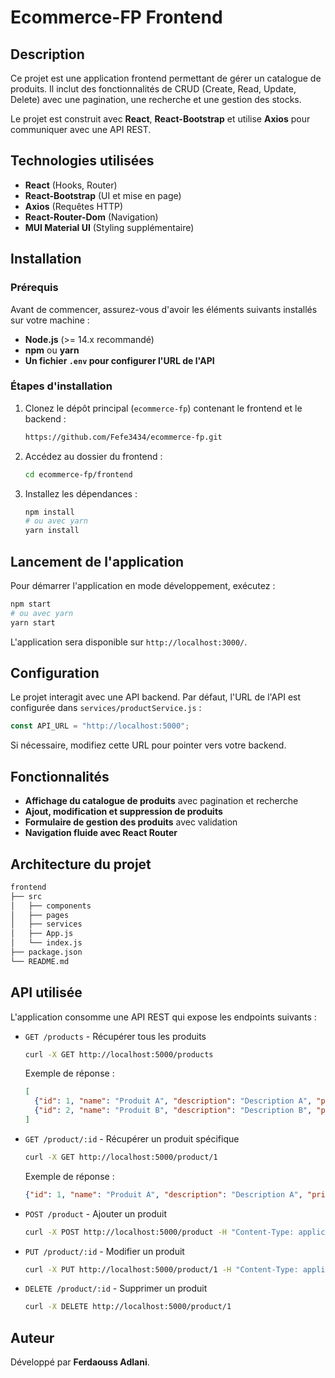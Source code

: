 # Ecommerce-FP Frontend

## Description
Ce projet est une application frontend permettant de gérer un catalogue de produits. Il inclut des fonctionnalités de CRUD (Create, Read, Update, Delete) avec une pagination, une recherche et une gestion des stocks.

Le projet est construit avec **React**, **React-Bootstrap** et utilise **Axios** pour communiquer avec une API REST.


## Technologies utilisées
- **React** (Hooks, Router)
- **React-Bootstrap** (UI et mise en page)
- **Axios** (Requêtes HTTP)
- **React-Router-Dom** (Navigation)
- **MUI Material UI** (Styling supplémentaire)

## Installation
### Prérequis
Avant de commencer, assurez-vous d'avoir les éléments suivants installés sur votre machine :
- **Node.js** (>= 14.x recommandé)
- **npm** ou **yarn**
- **Un fichier `.env` pour configurer l'URL de l'API**

### Étapes d'installation
1. Clonez le dépôt principal (`ecommerce-fp`) contenant le frontend et le backend :
   ```sh
   https://github.com/Fefe3434/ecommerce-fp.git
   ```
2. Accédez au dossier du frontend :
   ```sh
   cd ecommerce-fp/frontend
   ```
3. Installez les dépendances :
   ```sh
   npm install
   # ou avec yarn
   yarn install
   ```

## Lancement de l'application
Pour démarrer l'application en mode développement, exécutez :
```sh
npm start
# ou avec yarn
yarn start
```
L'application sera disponible sur `http://localhost:3000/`.

## Configuration
Le projet interagit avec une API backend. Par défaut, l'URL de l'API est configurée dans `services/productService.js` :
```js
const API_URL = "http://localhost:5000";
```
Si nécessaire, modifiez cette URL pour pointer vers votre backend.

## Fonctionnalités
- **Affichage du catalogue de produits** avec pagination et recherche
- **Ajout, modification et suppression de produits**
- **Formulaire de gestion des produits** avec validation
- **Navigation fluide avec React Router**

## Architecture du projet
```sh
frontend
├── src
│   ├── components  
│   ├── pages       
│   ├── services   
│   ├── App.js    
│   └── index.js
├── package.json    
└── README.md       
```

## API utilisée
L'application consomme une API REST qui expose les endpoints suivants :
- `GET /products` - Récupérer tous les produits
  ```sh
  curl -X GET http://localhost:5000/products
  ```
  Exemple de réponse :
  ```json
  [
    {"id": 1, "name": "Produit A", "description": "Description A", "price": 10.5, "stock": 100},
    {"id": 2, "name": "Produit B", "description": "Description B", "price": 15.0, "stock": 50}
  ]
  ```
- `GET /product/:id` - Récupérer un produit spécifique
  ```sh
  curl -X GET http://localhost:5000/product/1
  ```
  Exemple de réponse :
  ```json
  {"id": 1, "name": "Produit A", "description": "Description A", "price": 10.5, "stock": 100}
  ```
- `POST /product` - Ajouter un produit
  ```sh
  curl -X POST http://localhost:5000/product -H "Content-Type: application/json" -d '{"name": "Produit C", "description": "Description C", "price": 20.0, "stock": 30}'
  ```
- `PUT /product/:id` - Modifier un produit
  ```sh
  curl -X PUT http://localhost:5000/product/1 -H "Content-Type: application/json" -d '{"name": "Produit A modifié", "price": 12.0, "stock": 80}'
  ```
- `DELETE /product/:id` - Supprimer un produit
  ```sh
  curl -X DELETE http://localhost:5000/product/1
  ```


## Auteur
Développé par **Ferdaouss Adlani**.


